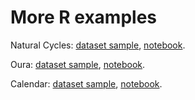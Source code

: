 # More R examples

Natural Cycles: <a href="../samples/NaturalCycle.csv" download>dataset sample</a>, <a href="../code/NaturalCycles.Rmd" download>notebook</a>.

Oura: <a href="../samples/oura.csv" download>dataset sample</a>, <a href="../code/Oura.Rmd" download>notebook</a>.

Calendar: <a href="../samples/FemTech_and_Feminist_Tech_Calendar.ics" download>dataset sample</a>, <a href="../code/Calendar.Rmd" download>notebook</a>.
